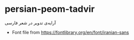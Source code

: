 # persian-peom-tadvir
آرایه‌ی تدویر در شعر فارسی 


- Font file from https://fontlibrary.org/en/font/iranian-sans
